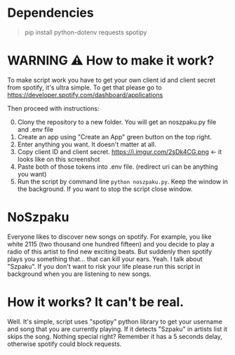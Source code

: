 # Dependencies 

> pip install python-dotenv requests spotipy


# WARNING ⚠️ How to make it work?

To make script work you have to get your own client id and client secret from spotify, it's ultra simple. To get that please go to https://developer.spotify.com/dashboard/applications

Then proceed with instructions:

0. Clony the repository to a new folder. You will get an noszpaku.py file and .env file
1. Create an app using "Create an App" green button on the top right.
2. Enter anything you want. It doesn't matter at all.
3. Copy client ID and client secret. 
https://i.imgur.com/2sDk4CG.png <- it looks like on this screenshot
4. Paste both of those tokens into .env file. (redirect uri can be anything you want)
5. Run the script by command line `python noszpaku.py`. Keep the window in the background. If you want to stop the script close window.


# NoSzpaku

Everyone likes to discover new songs on spotify. For example, you like white 2115 (two thousand one hundred fifteen) and you decide to play a radio of this artist to find new exciting beats. But suddenly then spotify plays you something that... that can kill your ears. Yeah. I talk about "Szpaku". If you don't want to risk your life please run this script in background when you are listening to new songs. 

# How it works? It can't be real.

Well. It's simple, script uses "spotipy" python library to get your username and song that you are currently playing. If it detects "Szpaku" in artists list it skips the song. Nothing special right? Remember it has a 5 seconds delay, otherwise spotify could block requests.
